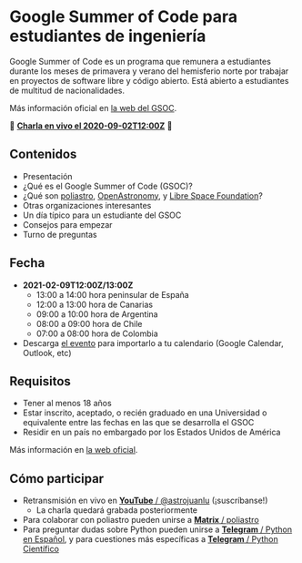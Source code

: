 # Google Summer of Code para estudiantes de ingeniería

Google Summer of Code es un programa que remunera a estudiantes
durante los meses de primavera y verano del hemisferio norte
por trabajar en proyectos de software libre y código abierto.
Está abierto a estudiantes de multitud de nacionalidades.

Más información oficial en [la web del GSOC](https://summerofcode.withgoogle.com/).

📣 [**Charla en vivo el 2020-09-02T12:00Z**](https://youtu.be/0qq5Y5sLRck) 📣

## Contenidos

- Presentación
- ¿Qué es el Google Summer of Code (GSOC)?
- ¿Qué son [poliastro](https://docs.poliastro.space/en/latest/), [OpenAstronomy](https://openastronomy.org/), y [Libre Space Foundation](https://libre.space/)?
- Otras organizaciones interesantes
- Un día típico para un estudiante del GSOC
- Consejos para empezar
- Turno de preguntas

## Fecha

- **2021-02-09T12:00Z/13:00Z**
  - 13:00 a 14:00 hora peninsular de España
  - 12:00 a 13:00 hora de Canarias
  - 09:00 a 10:00 hora de Argentina
  - 08:00 a 09:00 hora de Chile
  - 07:00 a 08:00 hora de Colombia
- Descarga [el evento](https://github.com/astrojuanlu/charla-gsoc/raw/main/charla-gsoc.ics)
  para importarlo a tu calendario (Google Calendar, Outlook, etc)

## Requisitos

- Tener al menos 18 años
- Estar inscrito, aceptado, o recién graduado en una Universidad o equivalente entre las fechas en las que se desarrolla el GSOC
- Residir en un país no embargado por los Estados Unidos de América

Más información en [la web oficial](https://developers.google.com/open-source/gsoc/faq#what_are_the_eligibility_requirements_for_participation).

## Cómo participar

- Retransmisión en vivo en [**YouTube** / @astrojuanlu](https://youtu.be/0qq5Y5sLRck)
  (¡suscríbanse!)
  - La charla quedará grabada posteriormente
- Para colaborar con poliastro pueden unirse a [**Matrix** / poliastro](http://chat.poliastro.space)
- Para preguntar dudas sobre Python pueden unirse a [**Telegram** / Python en Español](https://t.me/PythonEsp),
  y para cuestiones más específicas a [**Telegram** / Python Científico](https://t.me/python_cientifico)
